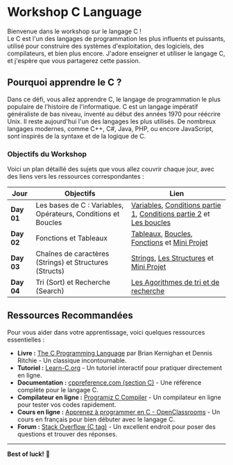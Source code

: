 # Workshop C Language

Bienvenue dans le workshop sur le langage C !  
Le C est l'un des langages de programmation les plus influents et puissants, utilisé pour construire des systèmes d'exploitation, des logiciels, des compilateurs, et bien plus encore. J'adore enseigner et utiliser le langage C, et j'espère que vous partagerez cette passion.

## Pourquoi apprendre le C ?

Dans ce défi, vous allez apprendre C, le langage de programmation le plus populaire de l'histoire de l'informatique. C est un langage impératif généraliste de bas niveau, inventé au début des années 1970 pour réécrire Unix. Il reste aujourd'hui l'un des langages les plus utilisés. De nombreux langages modernes, comme C++, C#, Java, PHP, ou encore JavaScript, sont inspirés de la syntaxe et de la logique de C.

### Objectifs du Workshop

Voici un plan détaillé des sujets que vous allez couvrir chaque jour, avec des liens vers les ressources correspondantes :

| Jour   | Objectifs                             | Lien |
|--------|---------------------------------------|------|
| **Day 01** | Les bases de C : Variables, Opérateurs, Conditions et Boucles | [Variables](./Day01/01-Variables.md),  [Conditions partie 1](./Day01/02-ConditionsL1.md), [Conditions partie 2](./Day01/03-ConditionsL2.md) et [Les boucles](./Day01/04-BoublesL1.md) |
| **Day 02** | Fonctions et Tableaux             | [Tableaux](./Day02/05-Tableaux.md),  [Boucles](./Day02/06-BouclesL2.md), [Fonctions](./Day02/07-Fonctions.md) et [Mini Projet](./Day02/mini-projet.md) |
| **Day 03** | Chaînes de caractères (Strings) et Structures (Structs) |  [Strings](./Day03/08-Strings.md), [Les Structures](./Day03/09-Struct.md) et [Mini Projet](./Day03/mini-projet.md) |
| **Day 04** | Tri (Sort) et Recherche (Search)  | [Les Agorithmes de tri et de recherche](./Day04/10-Algos.md) |

## Ressources Recommandées

Pour vous aider dans votre apprentissage, voici quelques ressources essentielles :

- **Livre :** [The C Programming Language](https://www.amazon.com/Programming-Language-2nd-Brian-Kernighan/dp/0131103628) par Brian Kernighan et Dennis Ritchie - Un classique incontournable.
- **Tutoriel :** [Learn-C.org](https://www.learn-c.org/) - Un tutoriel interactif pour pratiquer directement en ligne.
- **Documentation :** [cppreference.com (section C)](https://en.cppreference.com/w/c) - Une référence complète pour le langage C.
- **Compilateur en ligne :** [Programiz C Compiler](https://www.programiz.com/c-programming/online-compiler/) - Un compilateur en ligne pour tester vos codes rapidement.
- **Cours en ligne :** [Apprenez à programmer en C - OpenClassrooms](https://openclassrooms.com/fr/courses/19980-apprenez-a-programmer-en-c) - Un cours en français pour bien débuter avec le langage C.
- **Forum :** [Stack Overflow (C tag)](https://stackoverflow.com/questions/tagged/c) - Un excellent endroit pour poser des questions et trouver des réponses.

---

**Best of luck!** 🚀